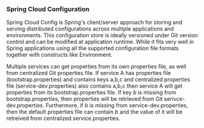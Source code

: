 ### Spring Cloud Configuration
Spring Cloud Config is Spring's client/server approach for storing and serving distributed configurations across multiple applications and environments. This configuration store is ideally versioned under Git version control and can be modified at application runtime. While it fits very well in Spring applications using all the supported configuration file formats together with constructs like Environment.

Multiple services can get properties from its own properties file, as well from centralized Git properties file. If service A has properties file (bootstrap.properties) and contains keys a,b,c and centralized properties file (service-dev.properties) also contains a,b,c then service A will get properties from its bootstrap.properties file. If key *b* is missing from bootstrap.properties, then properties will be retrieved from Git serivce-dev.properties. Furthermore, if *b* is missing from service-dev.properties, then the default properties file can contain *b* and the value of it will be retreived from centralized service.properties.
